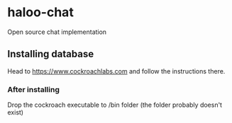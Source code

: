 # haloo-chat
Open source chat implementation

## Installing database 
Head to https://www.cockroachlabs.com and follow the instructions there.
### After installing
Drop the cockroach executable to /bin folder (the folder probably doesn't exist)